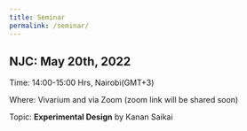 ```yaml
---
title: Seminar
permalink: /seminar/
--- 
```


## NJC: May 20th, 2022

Time: 14:00-15:00 Hrs, Nairobi(GMT+3)

Where: Vivarium and via Zoom (zoom link will be shared soon)

Topic: **Experimental Design** by Kanan Saikai
